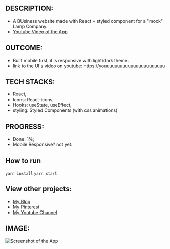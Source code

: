 ## DESCRIPTION:
- A BUsiness website made with React + styled component for a "mock" Lamp Company.
- [Youtube Video of the App](https://youtu.be/J_h2WUWCQFc)

## OUTCOME:
- Built mobile first, it is responsive with light/dark theme.
- link to the UI's video on youtube: https://youuuuuuuuuuuuuuuuuuuuuuu

## TECH STACKS:
- React,
- Icons: React-icons,
- Hooks: useState, useEffect,
- styling: Styled Components (with css animations)

## PROGRESS:
- Done: 1%;
- Mobile Responsive? not yet.

## How to run
`yarn install`
`yarn start`
## View other projects:
- [My Blog](https://hashnode.com/@marizoo)
- [My Pinterest](https://pin.it/16vGwjy)
- [My Youtube Channel](https://www.youtube.com/channel/UCfkbnM9WvHD3mjecBiGHCBQ/playlists)


## IMAGE:
![Screenshot of the App](./screenshots/50000000000000000000000000000000000)